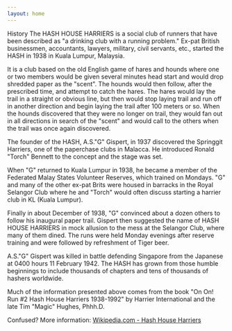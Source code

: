 ```yaml
---
layout: home
---
```


History
The HASH HOUSE HARRIERS is a social club of runners that have been described as "a drinking club with a running problem." Ex-pat British businessmen, accountants, lawyers, military, civil servants, etc., started the HASH in 1938 in Kuala Lumpur, Malaysia.

It is a club based on the old English game of hares and hounds where one or two members would be given several minutes head start and would drop shredded paper as the "scent". The hounds would then follow, after the prescribed time, and attempt to catch the hares. The hares would lay the trail in a straight or obvious line, but then would stop laying trail and run off in another direction and begin laying the trail after 100 meters or so. When the hounds discovered that they were no longer on trail, they would fan out in all directions in search of the "scent" and would call to the others when the trail was once again discovered.

The founder of the HASH, A.S."G" Gispert, in 1937 discovered the Springgit Harriers, one of the paperchase clubs in Malacca. He introduced Ronald "Torch" Bennett to the concept and the stage was set.

When "G" returned to Kuala Lumpur in 1938, he became a member of the Federated Malay States Volunteer Reserves, which trained on Mondays. "G" and many of the other ex-pat Brits were housed in barracks in the Royal Selangor Club where he and "Torch" would often discuss starting a harrier club in KL (Kuala Lumpur).

Finally in about December of 1938, "G" convinced about a dozen others to follow his inaugural paper trail. Gispert then suggested the name of HASH HOUSE HARRIERS in mock allusion to the mess at the Selangor Club, where many of them dined. The runs were held Monday evenings after reserve training and were followed by refreshment of Tiger beer.

A.S."G" Gispert was killed in battle defending Singapore from the Japanese at 0400 hours 11 February 1942. The HASH has grown from those humble beginnings to include thousands of chapters and tens of thousands of hashers worldwide.

Much of the information presented above comes from the book "On On! Run #2 Hash House Harriers 1938-1992" by Harrier International and the late Tim "Magic" Hughes, Phhh.D.

Confused?
More information: [Wikipedia.com - Hash House Harriers](http://en.wikipedia.org/wiki/Hash_House_Harriers)